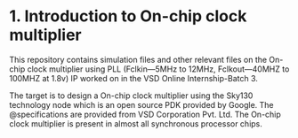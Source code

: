 # 1. Introduction to On-chip clock multiplier
This repository contains simulation files and other relevant files on the On-chip clock multiplier using PLL (Fclkin—5MHz to 12MHz, Fclkout—40MHZ to 100MHZ at 1.8v) IP worked on in the VSD Online Internship-Batch 3.

The target is to design a On-chip clock multiplier using the Sky130 technology node which is an open source PDK provided by Google. The @specifications are provided from VSD Corporation Pvt. Ltd. The On-chip clock multiplier is present in almost all synchronous processor chips.
